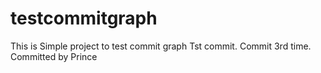 # testcommitgraph
This is Simple project to test commit graph
Tst commit.
Commit 3rd time.
Committed by Prince
